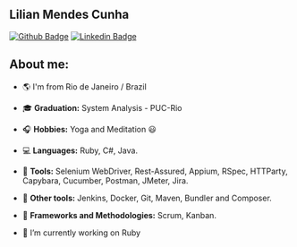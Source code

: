 ## Lilian Mendes Cunha
[![Github Badge](https://img.shields.io/badge/-Github-000?style=flat-square&logo=Github&logoColor=white&link=https://github.com/liliancunha)](https://github.com/liliancunha)
[![Linkedin Badge](https://img.shields.io/badge/-LinkedIn-blue?style=flat-square&logo=Linkedin&logoColor=white&link=https://www.linkedin.com/in/lilianmendes2406)](https://www.linkedin.com/in/lilianmendes2406)


## About me: 

- :earth_americas: I'm from Rio de Janeiro / Brazil
- :mortar_board: **Graduation:** System Analysis - PUC-Rio
- :headphones: **Hobbies:** Yoga and Meditation :smiley:
- :computer: **Languages:** Ruby, C#, Java.
- :wrench: **Tools:** Selenium WebDriver, Rest-Assured, Appium, RSpec, HTTParty, Capybara, Cucumber, Postman, JMeter, Jira.
- :hammer: **Other tools:** Jenkins, Docker, Git, Maven, Bundler and Composer.
- :bookmark_tabs: **Frameworks and Methodologies:** Scrum, Kanban.


- 🔭 I’m currently working on Ruby


<!--
**liliancunha/liliancunha** is a ✨ _special_ ✨ repository because its `README.md` (this file) appears on your GitHub profile.

Here are some ideas to get you started:

- 🔭 I’m currently working on ...
- 🌱 I’m currently learning ...
- 👯 I’m looking to collaborate on ...
- 🤔 I’m looking for help with ...
- 💬 Ask me about ...
- 📫 How to reach me: ...
- 😄 Pronouns: ...
- ⚡ Fun fact: ...
-->
